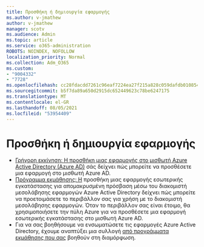 ```yaml
---
title: Προσθήκη ή δημιουργία εφαρμογής
ms.author: v-jmathew
author: v-jmathew
manager: scotv
ms.audience: Admin
ms.topic: article
ms.service: o365-administration
ROBOTS: NOINDEX, NOFOLLOW
localization_priority: Normal
ms.collection: Adm_O365
ms.custom:
- "9004332"
- "7728"
ms.openlocfilehash: cc28fdacdd7261c96eaf7224ea27f215a828c059dafdb01085434d06551c6e0b
ms.sourcegitcommit: b5f7da89a650d2915dc652449623c78be6247175
ms.translationtype: MT
ms.contentlocale: el-GR
ms.lasthandoff: 08/05/2021
ms.locfileid: "53954409"
---
```

# <a name="adding-or-creating-an-application"></a>Προσθήκη ή δημιουργία εφαρμογής

- [Γρήγορη εκκίνηση: Η προσθήκη μιας εφαρμογής στο μισθωτή Azure Active Directory (Azure AD)](https://docs.microsoft.com/azure/active-directory/manage-apps/add-application-portal) σάς δείχνει πώς μπορείτε να προσθέσετε μια εφαρμογή στο μισθωτή Azure AD.
- [Πρόγραμμα εκμάθησης: Η](https://docs.microsoft.com/azure/active-directory/manage-apps/application-proxy-add-on-premises-application) προσθήκη μιας εφαρμογής εσωτερικής εγκατάστασης για απομακρυσμένη πρόσβαση μέσω του διακομιστή μεσολάβησης εφαρμογών Azure Active Directory δείχνει πώς μπορείτε να προετοιμάσετε το περιβάλλον σας για χρήση με το διακομιστή μεσολάβησης εφαρμογών. Όταν το περιβάλλον σας είναι έτοιμο, θα χρησιμοποιήσετε την πύλη Azure για να προσθέσετε μια εφαρμογή εσωτερικής εγκατάστασης στο μισθωτή Azure AD.
- Για να σας βοηθήσουμε να ενσωματώσετε τις εφαρμογές Azure Active Directory, έχουμε αναπτύξει μια συλλογή [από προγράμματα εκμάθησης που σας](https://docs.microsoft.com/azure/active-directory/saas-apps/tutorial-list) βοηθούν στη διαμόρφωση.

